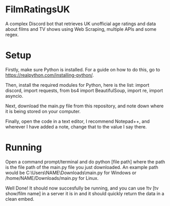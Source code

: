 # FilmRatingsUK
A complex Discord bot that retrieves UK unofficial age ratings and data about films and TV shows using Web Scraping, multiple APIs and some regex.

# Setup

Firstly, make sure Python is installed. For a guide on how to do this, go to https://realpython.com/installing-python/.

Then, install the required modules for Python, here is the list: import discord, import requests, from bs4 import BeautifulSoup, import re, import asyncio.

Next, download the main.py file from this repository, and note down where it is being stored on your computer.

Finally, open the code in a text editor, I recommend Notepad++, and wherever I have added a note, change that to the value I say there.

# Running

Open a command prompt/terminal and do python [file path] where the path is the file path of the main.py file you just downloaded. An example path would be C:\Users\NAME\Downloads\main.py for Windows or /home/NAME/Downloads/main.py for Linux.

Well Done! It should now succesfully be running, and you can use !tv [tv show/film name] in a server it is in and it should quickly return the data in a clean embed.
